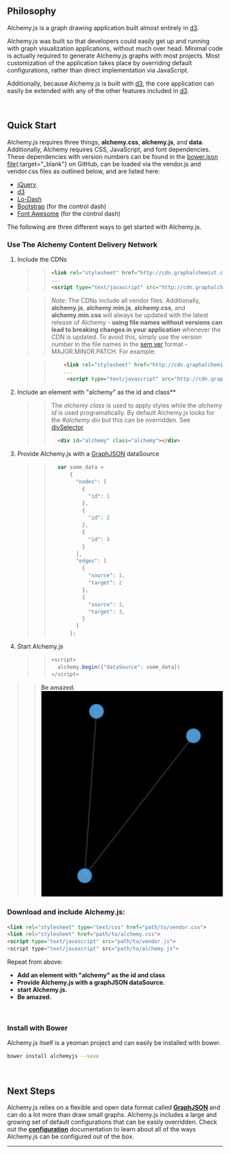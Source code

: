 ## Philosophy

<p class="lead">Alchemy.js is a graph drawing application built almost entirely in <a href="http://d3js.org/">d3</a>.</p>

<p class="lead">Alchemy.js was built so that developers could easily get up and running with graph visualization applications, without much over head.  Minimal code is actually required to generate Alchemy.js graphs with most projects. Most customization of the application takes place by overriding default configurations, rather than direct implementation via JavaScript.</p>

<p class="lead">Additionally, because Alchemy.js is built with <a href="http://d3js.org/">d3</a>, the core application can easily be extended with any of the other features included in <a href="http://d3js.org/">d3</a>.</p>  
<br/>

## Quick Start

Alchemy.js requires three things, **alchemy.css**, **alchemy.js**, and **data**.  Additionally, Alchemy requires CSS, JavaScript, and font dependencies.  These dependencies with version numbers can be found in the [bower.json file](https://github.com/GraphAlchemist/Alchemy/blob/master/bower.json){:target="_blank"} on GitHub, can be loaded via the vendor.js and vendor.css files as outlined below, and are listed here:

* [jQuery](http://jquery.com/)
* [d3](http://d3js.org/)
* [Lo-Dash](http://lodash.com/)
* [Bootstrap](http://getbootstrap.com/) (for the control dash)
* [Font Awesome](http://fortawesome.github.io/Font-Awesome/) (for the control dash)

The following are three different ways to get started with Alchemy.js.

### Use The Alchemy Content Delivery Network

1. Include the CDNs

    >> ~~~ html
    >> <link rel="stylesheet" href="http://cdn.graphalchemist.com/alchemy.min.css">
    >> ...
    >> <script type="text/javascript" src="http://cdn.graphalchemist.com/alchemy.min.js">
    >> ~~~

    >>  *Note*: The CDNs include all vendor files.  Additionally, **alchemy.js**, **alchemy.min.js**, **alchemy.css**, and **alchemy.min.css** will always be updated with the latest release of Alchemy - **using file names without versions can lead to breaking changes in your application** whenever the CDN is updated.  To avoid this, simply use the version number in the file names in the [sem ver](http://semver.org/) format - MAJOR.MINOR.PATCH.  For example:

    >> ~~~html
    >>     <link rel="stylesheet" href="http://cdn.graphalchemist.com/alchemy.0.2.min.css">
    >>     ...
    >>      <script type="text/javascript" src="http://cdn.graphalchemist.com/alchemy.0.2.min.js">
    >> ~~~

2. Include an element with "alchemy" as the id and class**

    >>   The *alchemy class* is used to apply styles while the *alchemy id* is used programatically.  By default Alchemy.js looks for the *#alchemy* div but this can be overridden.  See [divSelector](http://localhost:9002/docs/#divselector)
    >> 
    >> ~~~ html
    >>   <div id="alchemy" class="alchemy"></div>
    >> ~~~
    >> 

3. Provide Alchemy.js with a [GraphJSON](#GraphJSON) dataSource
    
	>>~~~ javascript
	>>   var some_data = 
	>>       {
	>>         "nodes": [
	>>           {
	>>             "id": 1
	>>           },
	>>           {
	>>             "id": 2
	>>           },
	>>           {
	>>             "id": 3
	>>           }
	>>         ],
	>>         "edges": [
	>>           {
	>>             "source": 1,
	>>             "target": 2
	>>           },
	>>           {
	>>             "source": 1,
	>>             "target": 3,
	>>           }
	>>         ]
	>>       };
    >> ~~~
    >>

4.  Start Alchemy.js
    
    >> ~~~ javascript
    >> <script>
    >>   alchemy.begin({"dataSource": some_data})
    >> </script>
    >> ~~~
    >>
    

>> **Be amazed.**    
>> ![Two Nodes](img/threenodes.png)

### Download and include Alchemy.js:  

~~~ html
<link rel="stylesheet" type="text/css" href="path/to/vendor.css">
<link rel="stylesheet" href="path/to/alchemy.css">
<script type="text/javascript" src="path/to/vendor.js">
<script type="text/javascript" src="path/to/alchemy.js">
~~~
  
Repeat from above:   

* **Add an element with "alchemy" as the id and class**    
* **Provide Alchemy.js with a graphJSON dataSource.**    
* **start Alchemy.js.**    
* **Be amazed.**  
<br/>  
  

### Install with Bower
Alchemy.js itself is a yeoman project and can easily be installed with bower.

~~~ bash
bower install alchemyjs --save
~~~
<br/>

## Next Steps
Alchemy.js relies on a flexible and open data format called **[GraphJSON](#GraphJSON)** and can do a lot more than draw small graphs.  Alchemy.js includes a large and growing set of default configurations that can be easily overridden.  Check out the **[configuration](#Configuration)** documentation to learn about all of the ways Alchemy.js can be configured out of the box.

____
